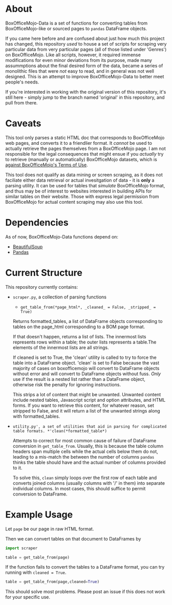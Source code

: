 # About

BoxOfficeMojo-Data is a set of functions for converting tables from BoxOfficeMojo-like or sourced pages to `pandas` DataFrame objects.

If you came here before and are confused about just how much this project has changed, this repository _used_ to house a set of scripts for scraping very particular data from very particular pages (all of those listed under 'Genres') on BoxOfficeMojo. Like all scripts, however, it required immense modifications for even minor deviations from its purpose, made many assummptions about the final desired form of the data, became a series of monolithic files that were _not_ easy to read, and in general was not well designed. This is an attempt to improve BoxOfficeMojo-Data to better meet people's needs.

If you're interested in working with the original version of this repository, it's still here - simply jump to the branch named 'original' in this repository, and pull from there.

# Caveats

This tool only parses a static HTML doc that corresponds to BoxOfficeMojo web pages, and converts it to a friendlier format. It _cannot_ be used to actually retrieve the pages themselves from a BoxOfficeMojo page. I am not responsible for the legal consequences that might ensue if you _actually_ try to retrieve (manually or automatically) BoxOfficeMojo datasets, which is [against BoxOfficeMojo's Terms of Use](http://www.boxofficemojo.com/about/termsofuse.htm). 

This tool does not qualify as data mining or screen scraping, as it does not faciliate either data retrieval or actual invesitgation of data - it is **only** a parsing utility. It can be used for tables that _simulate_ BoxOfficeMojo format, and thus may be of interest to websites interested in building APIs for similar tables on their website. Those with express legal permission from BoxOfficeMojo for actual content scraping may also use this tool.


# Dependencies

As of now, BoxOfficeMojo-Data functions depend on:

* [BeautifulSoup](http://www.crummy.com/software/BeautifulSoup/bs4/doc/)
* [Pandas](http://pandas.pydata.org/)

# Current Structure

This repository currently contains:
* `scraper.py`, a collection of parsing functions
  * `get_table_from(*page_html*, _cleaned_ = False, _stripped_ = True)`

   Returns formatted_tables, a list of DataFrame objects corresponding to tables on the page_html corresponding to a BOM page format.

   If that doesn't happen, returns a list of lists. The innermost lists represents rows within a table; the outer lists represents a table.The elements of the innermost lists are all strings.

   If cleaned is set to True, the 'clean' utility is called to try to force the table into a DataFrame object. 'clean' is set to False because the vast majority of cases on boxofficemojo will convert to DataFrame objects without error and will convert to DataFrame objects without fuss. *Only* use if the result is a nested list rather than a DataFrame object, otherwise risk the penalty for ignoring instructions. 

   This strips a lot of content that might be unwanted. Unwanted content include nested tables, Javascript script and option attributes, and HTML forms. If you want to retrieve this content, for whatever reason, set stripped to False, and it will return a list of the unwanted strings along with formatted_tables.

* `utility.py', a set of utilities that aid in parsing for complicated table formats.
  *'clean(*formatted_table*)`

   Attempts to correct for most common cause of failure of DataFrame conversion in `get_table_from`. Usually, this is because the table column headers span multiple cells while the actual cells below them do not, leading to a mis-match the between the number of columns `pandas` thinks the table should have and the actual number of columns provided to it. 

   To solve this, `clean` simply loops over the first row of each table and converts joined columns (usually columns with '/' in them) into separate individual columns. In most cases, this should suffice to permit conversion to DataFrame.

# Example Usage

Let `page` be our page in raw HTML format.

Then we can convert tables on that document to DataFrames by

```python
import scraper

table = get_table_from(page)
```
If the function fails to convert the tables to a DataFrame format, you can try running with `cleaned = True`.

```python
table = get_table_from(page,cleaned=True)
```

This should solve most problems. Please post an issue if this does not work for your specific use.
